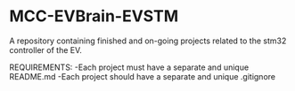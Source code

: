 # MCC-EVBrain-EVSTM
A repository containing finished and on-going projects related to the stm32 controller of the EV.

REQUIREMENTS:
	-Each project must have a separate and unique README.md
	-Each project should have a separate and unique .gitignore 

